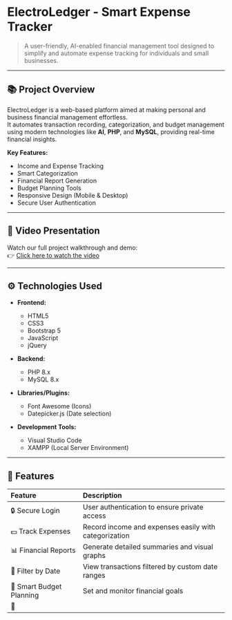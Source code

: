 # ElectroLedger - Smart Expense Tracker

> A user-friendly, AI-enabled financial management tool designed to simplify and automate expense tracking for individuals and small businesses.

---

## 📚 Project Overview

ElectroLedger is a web-based platform aimed at making personal and business financial management effortless.  
It automates transaction recording, categorization, and budget management using modern technologies like **AI**, **PHP**, and **MySQL**, providing real-time financial insights.

**Key Features:**
- Income and Expense Tracking
- Smart Categorization
- Financial Report Generation
- Budget Planning Tools
- Responsive Design (Mobile & Desktop)
- Secure User Authentication

---

## 🎥 Video Presentation

Watch our full project walkthrough and demo:  
👉 [Click here to watch the video](https://1drv.ms/v/c/4cf154f7f971d992/EToQwwnR-8lFuVqpYrtIuA0BwPs53mBIVxmLxR8D-5f8bQ?e=NNjLIW)

---

## ⚙️ Technologies Used

- **Frontend:**
  - HTML5
  - CSS3
  - Bootstrap 5
  - JavaScript
  - jQuery

- **Backend:**
  - PHP 8.x
  - MySQL 8.x

- **Libraries/Plugins:**
  - Font Awesome (Icons)
  - Datepicker.js (Date selection)

- **Development Tools:**
  - Visual Studio Code
  - XAMPP (Local Server Environment)

---

## 🚀 Features

| Feature | Description |
|:-------|:------------|
| 🔒 Secure Login | User authentication to ensure private access |
| 💵 Track Expenses | Record income and expenses easily with categorization |
| 📊 Financial Reports | Generate detailed summaries and visual graphs |
| 📆 Filter by Date | View transactions filtered by custom date ranges |
| 🧠 Smart Budget Planning | Set and monitor financial goals |
| 📱
